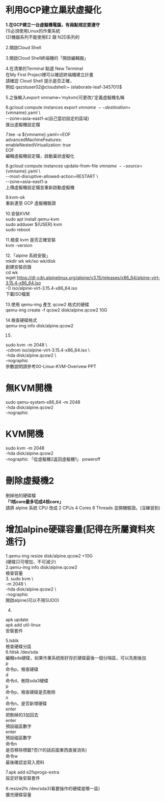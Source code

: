 **利用GCP建立巢狀虛擬化**
==
**1.在GCP建立一台虛擬機電腦，有兩點規定要遵守**  
(1)必須使用Linux的作業系統    
(2)機器系列不能使用E2 跟 N2D系列的   

2.開啟Cloud Shell    

3.開啟Cloud Shell終端機的「開啟編輯器」  

4.在清單的Terminal 點選 New Terminal  
在My First Project裡可以確認終端機建立計畫  
請確認 Cloud Shell 提示是否正確，  
例如  qazstuser02@cloudshell:~ (elaborate-leaf-345701)$  

5.之後輸入export vmname='mykvm(可更改)'定義虛擬機名稱  

6.gcloud compute instances export ${vmname} \  
  --destination=${vmname}.yaml \  
  --zone=asia-east1-a(自己當初設定的區域)  
匯出虛擬機設定檔  

7.tee -a ${vmname}.yaml<<EOF  
advancedMachineFeatures:  
  enableNestedVirtualization: true  
EOF  
編輯虛擬機設定檔，啟動巢狀虛擬化  

8.gcloud compute instances update-from-file ${vmname} \  
  --source=${vmname}.yaml \  
  --most-disruptive-allowed-action=RESTART \  
  --zone=asia-east1-a  
上傳虛擬機設定檔並重新啟動虛擬機  

9.kvm-ok  
重新連至 GCP 虛擬機驗證  

10.安裝KVM  
sudo apt install qemu-kvm  
sudo adduser ${USER} kvm  
sudo reboot  

11.檢查 kvm 是否正確安裝  
kvm -version  

12.「alpine 系統安裝」  
mkdir wk wk/iso wk/disk  
創建安裝目錄  
cd wk  
wget https://dl-cdn.alpinelinux.org/alpine/v3.15/releases/x86_64/alpine-virt-3.15.4-x86_64.iso   
-O iso/alpine-virt-3.15.4-x86_64.iso  
下載ISO檔案  

13.使用 qemu-img 產生 qcow2 格式的硬碟  
qemu-img create -f qcow2 disk/alpine.qcow2 10G  

14.檢查硬碟格式  
qemu-img info disk/alpine.qcow2  

15.  
sudo kvm -m 2048 \  
-cdrom iso/alpine-virt-3.15.4-x86_64.iso \  
-hda disk/alpine.qcow2 \   
-nographic   
參數說明請參考00-Linux-KVM-Overivew PPT   
                             
**無KVM開機**
==
sudo qemu-system-x86_64 -m 2048 \
-hda disk/alpine.qcow2 \
-nographic

**KVM開機**
==
sudo kvm -m 2048 \
-hda disk/alpine.qcow2 \
-nographic
「從虛擬機2返回虛擬機1」
poweroff

**刪除虛擬機2**
==
刪掉他的硬碟檔   
**「1核core最多切成4核core」**  
請將 alpine 系統 CPU 改成 2 CPUs 4 Cores 8 Threads 並開機驗證。(沒練習到)    
                             
**增加alpine硬碟容量(記得在所屬資料夾進行)**  
==                             
1.qemu-img resize disk/alpine.qcow2 +10G    
(硬碟只可增加，不可減少)  
2.qemu-img info disk/alpine.qcow2  
檢查容量  
3.
sudo kvm \  
-m 2048 \  
-hda disk/alpine.qcow2 \  
-nographic                               
開啟alpine(可以不用SUDO)
                             
4.  
apk update   
apk add util-linux  
安裝套件  

5.lsblk  
檢查硬碟分區  
6.fdisk /dev/sda  
編輯sda硬碟，如果作業系統剛好存於硬碟最後一個分隔區，可以先刪後加  
p  
命令p，檢查硬碟  
d  
命令d，刪除sda3硬碟  
p  
命令p，檢查硬碟是否刪除  
n  
命令n，是否新增硬碟  
enter  
把刪掉的3加回去  
enter  
預設磁區數字  
enter  
預設磁區數字  
命令n  
是否移除標籤?否(Y的話前面東西直接消失)  
命令w  
最後確認並寫入資料  
                             
7.apk add e2fsprogs-extra    
設定好後安裝套件    

8.resize2fs /dev/sda3(看要操作的硬碟是哪一區)    
擴充硬碟容量  
